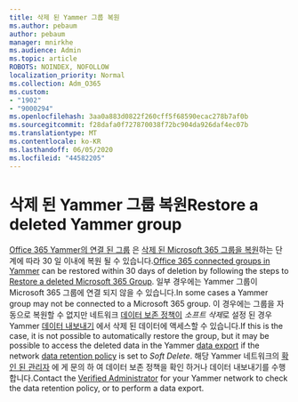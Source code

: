 ```yaml
---
title: 삭제 된 Yammer 그룹 복원
ms.author: pebaum
author: pebaum
manager: mnirkhe
ms.audience: Admin
ms.topic: article
ROBOTS: NOINDEX, NOFOLLOW
localization_priority: Normal
ms.collection: Adm_O365
ms.custom:
- "1902"
- "9000294"
ms.openlocfilehash: 3aa0a883d0822f260cff5f68590ecac278b7af0b
ms.sourcegitcommit: f28dafa0f727870038f72bc904da926daf4ec07b
ms.translationtype: MT
ms.contentlocale: ko-KR
ms.lasthandoff: 06/05/2020
ms.locfileid: "44582205"
---
```

# <a name="restore-a-deleted-yammer-group"></a><span data-ttu-id="9cd1a-102">삭제 된 Yammer 그룹 복원</span><span class="sxs-lookup"><span data-stu-id="9cd1a-102">Restore a deleted Yammer group</span></span>

<span data-ttu-id="9cd1a-103">[Office 365 Yammer의 연결 된 그룹](https://docs.microsoft.com/yammer/manage-yammer-groups/yammer-and-office-365-groups) 은 [삭제 된 Microsoft 365 그룹을 복원](https://docs.microsoft.com/microsoft-365/admin/create-groups/restore-deleted-group)하는 단계에 따라 30 일 이내에 복원 될 수 있습니다.</span><span class="sxs-lookup"><span data-stu-id="9cd1a-103">[Office 365 connected groups in Yammer](https://docs.microsoft.com/yammer/manage-yammer-groups/yammer-and-office-365-groups) can be restored within 30 days of deletion by following the steps to [Restore a deleted Microsoft 365 Group](https://docs.microsoft.com/microsoft-365/admin/create-groups/restore-deleted-group).</span></span>
<span data-ttu-id="9cd1a-104">일부 경우에는 Yammer 그룹이 Microsoft 365 그룹에 연결 되지 않을 수 있습니다.</span><span class="sxs-lookup"><span data-stu-id="9cd1a-104">In some cases a Yammer group may not be connected to a Microsoft 365 group.</span></span> <span data-ttu-id="9cd1a-105">이 경우에는 그룹을 자동으로 복원할 수 없지만 네트워크 [데이터 보존 정책이](https://docs.microsoft.com/yammer/manage-security-and-compliance/manage-data-compliance) *소프트 삭제*로 설정 된 경우 Yammer [데이터 내보내기](https://docs.microsoft.com/yammer/manage-security-and-compliance/export-yammer-enterprise-data) 에서 삭제 된 데이터에 액세스할 수 있습니다.</span><span class="sxs-lookup"><span data-stu-id="9cd1a-105">If this is the case, it is not possible to automatically restore the group, but it may be possible to access the deleted data in the Yammer [data export](https://docs.microsoft.com/yammer/manage-security-and-compliance/export-yammer-enterprise-data) if the network [data retention policy](https://docs.microsoft.com/yammer/manage-security-and-compliance/manage-data-compliance) is set to *Soft Delete*.</span></span> <span data-ttu-id="9cd1a-106">해당 Yammer 네트워크의 [확인 된 관리자](https://docs.microsoft.com/yammer/manage-yammer-users/manage-yammer-admins) 에 게 문의 하 여 데이터 보존 정책을 확인 하거나 데이터 내보내기를 수행 합니다.</span><span class="sxs-lookup"><span data-stu-id="9cd1a-106">Contact the [Verified Administrator](https://docs.microsoft.com/yammer/manage-yammer-users/manage-yammer-admins) for your Yammer network to check the data retention policy, or to perform a data export.</span></span>
